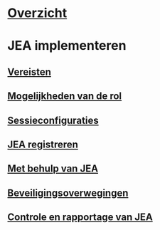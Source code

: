 
# [Overzicht](overview.md)

# JEA implementeren
## [Vereisten](prerequisites.md)
## [Mogelijkheden van de rol](role-capabilities.md)
## [Sessieconfiguraties](session-configurations.md)
## [JEA registreren](register-jea.md)
## [Met behulp van JEA](using-jea.md)
## [Beveiligingsoverwegingen](security-considerations.md)
## [Controle en rapportage van JEA](audit-and-report.md)
